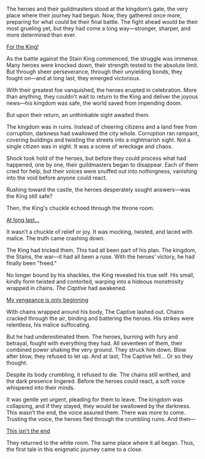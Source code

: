 <!-- title: King of Libestal -->
<!-- status: Freed -->

The heroes and their guildmasters stood at the kingdom’s gate, the very place where their journey had begun. Now, they gathered once more, preparing for what could be their final battle. The fight ahead would be their most grueling yet, but they had come a long way—stronger, sharper, and more determined than ever.

[For the King!](#embed:https://www.youtube.com/live/_urPfTQnLes?feature=shared&t=16622)

As the battle against the Stain King commenced, the struggle was immense. Many heroes were knocked down, their strength tested to the absolute limit. But through sheer perseverance, through their unyielding bonds, they fought on—and at long last, they emerged victorious.

With their greatest foe vanquished, the heroes erupted in celebration. More than anything, they couldn't wait to return to the King and deliver the joyous news—his kingdom was safe, the world saved from impending doom.

But upon their return, an unthinkable sight awaited them.

The kingdom was in ruins. Instead of cheering citizens and a land free from corruption, darkness had swallowed the city whole. Corruption ran rampant, covering buildings and twisting the streets into a nightmarish sight. Not a single citizen was in sight. It was a scene of wreckage and chaos.

Shock took hold of the heroes, but before they could process what had happened, one by one, their guildmasters began to disappear. Each of them cried for help, but their voices were snuffed out into nothingness, vanishing into the void before anyone could react.

Rushing toward the castle, the heroes desperately sought answers—was the King still safe?

Then, the King's chuckle echoed through the throne room.

[At long last...](#embed:https://www.youtube.com/live/_urPfTQnLes?feature=shared&t=17220)

It wasn’t a chuckle of relief or joy. It was mocking, twisted, and laced with malice. The truth came crashing down.

The King had tricked them. This had all been part of his plan. The kingdom, the Stains, the war—it had all been a ruse. With the heroes’ victory, he had finally been "freed."

No longer bound by his shackles, the King revealed his true self. His small, kindly form twisted and contorted, warping into a hideous monstrosity wrapped in chains. _The Captive_ had awakened.

[My vengeance is only beginning](#embed:https://www.youtube.com/live/WvRIdaH107U?feature=shared&t=12263)

With chains wrapped around his body, The Captive lashed out. Chains cracked through the air, binding and battering the heroes. His strikes were relentless, his malice suffocating.

But he had underestimated them. The heroes, burning with fury and betrayal, fought with everything they had. All seventeen of them, their combined power shaking the very ground. They struck him down. Blow after blow, they refused to let up. And at last, The Captive fell... Or so they thought.

Despite its body crumbling, it refused to die. The chains still writhed, and the dark presence lingered. Before the heroes could react, a soft voice whispered into their minds.

It was gentle yet urgent, pleading for them to leave. The kingdom was collapsing, and if they stayed, they would be swallowed by the darkness. This wasn’t the end, the voice assured them. There was more to come. Trusting the voice, the heroes fled through the crumbling ruins. And then—

[This isn't the end](#embed:https://www.youtube.com/live/_urPfTQnLes?feature=shared&t=18165)

They returned to the white room. The same place where it all began. Thus, the first tale in this enigmatic journey came to a close.